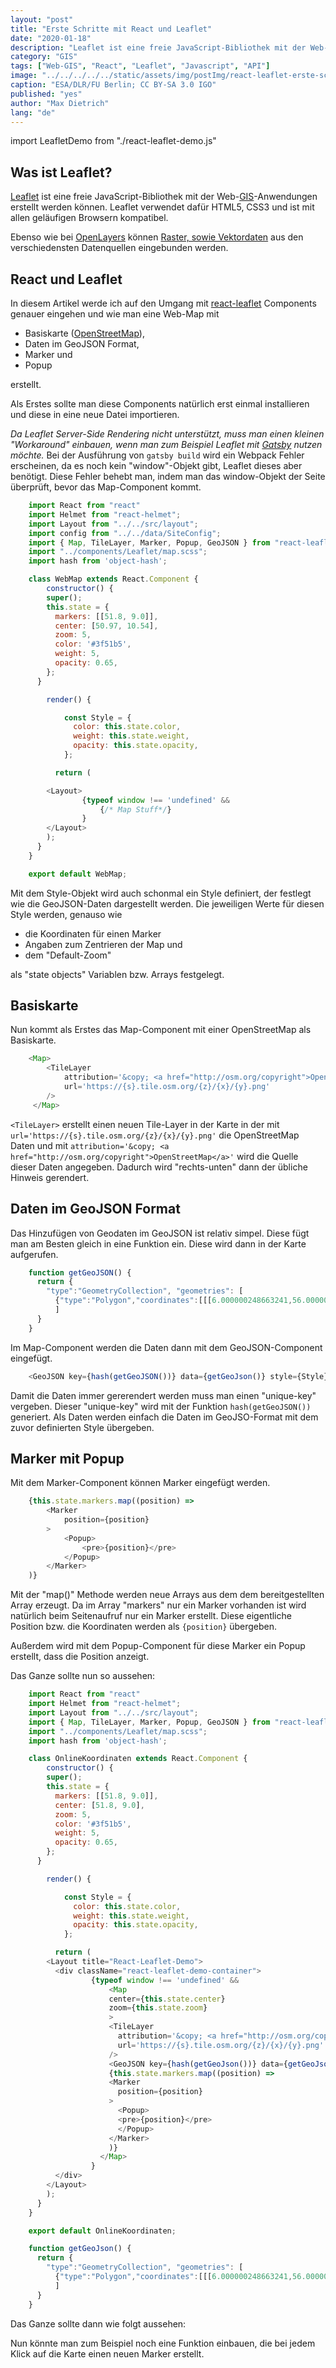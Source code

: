 ```yaml
---
layout: "post"
title: "Erste Schritte mit React und Leaflet"
date: "2020-01-18"
description: "Leaflet ist eine freie JavaScript-Bibliothek mit der Web-GIS-Anwendungen erstellt werden können. Leaflet verwendet dafür HTML5, CSS3 und ist mit allen geläufigen Browsern kompatibel."
category: "GIS"
tags: ["Web-GIS", "React", "Leaflet", "Javascript", "API"]
image: "../../../../../static/assets/img/postImg/react-leaflet-erste-schritte.jpg"
caption: "ESA/DLR/FU Berlin; CC BY-SA 3.0 IGO"
published: "yes"
author: "Max Dietrich"
lang: "de"
---
```

import LeafletDemo from "./react-leaflet-demo.js"

## [](#was-ist-leaflet)Was ist Leaflet?

[Leaflet](/gis/react-leaft-erste-schritte "Leaflet") ist eine freie JavaScript-Bibliothek mit der Web-[GIS](/gis/was-ist-gis "Was ist GIS?")-Anwendungen erstellt werden können. Leaflet verwendet dafür HTML5, CSS3 und ist mit allen geläufigen Browsern kompatibel.

Ebenso wie bei <a href="">OpenLayers</a> können [Raster, sowie Vektordaten](/gis/raster-und-vektordaten) aus den verschiedensten Datenquellen eingebunden werden.

## [](#react-und-leaflet)React und Leaflet

In diesem Artikel werde ich auf den Umgang mit [react-leaflet](https://github.com/PaulLeCam/react-leaflet) Components genauer eingehen und wie man eine Web-Map mit

*   Basiskarte ([OpenStreetMap](https://www.openstreetmap.de/)),
*   Daten im GeoJSON Format,
*   Marker und
*   Popup

erstellt.

Als Erstes sollte man diese Components natürlich erst einmal installieren und diese in eine neue Datei importieren.

_Da Leaflet Server-Side Rendering nicht unterstützt, muss man einen kleinen "Workaround" einbauen, wenn man zum Beispiel Leaflet mit [Gatsby](https://www.gatsbyjs.org/) nutzen möchte._ Bei der Ausführung von `gatsby build` wird ein Webpack Fehler erscheinen, da es noch kein "window"-Objekt gibt, Leaflet dieses aber benötigt. Diese Fehler behebt man, indem man das window-Objekt der Seite überprüft, bevor das Map-Component kommt.

```js
    import React from "react"
    import Helmet from "react-helmet";
    import Layout from "../../src/layout";
    import config from "../../data/SiteConfig";
    import { Map, TileLayer, Marker, Popup, GeoJSON } from "react-leaflet";
    import "../components/Leaflet/map.scss";
    import hash from 'object-hash';

    class WebMap extends React.Component {  
        constructor() {
        super();
        this.state = {
          markers: [[51.8, 9.0]],
          center: [50.97, 10.54],
          zoom: 5,
          color: '#3f51b5',
          weight: 5,
          opacity: 0.65,
        };
      }

        render() {

            const Style = {
              color: this.state.color,
              weight: this.state.weight,
              opacity: this.state.opacity,
            };

          return (

        <Layout>
                {typeof window !== 'undefined' &&
                    {/* Map Stuff*/}
                }
        </Layout>
        );
      }
    }

    export default WebMap;
```

Mit dem Style-Objekt wird auch schonmal ein Style definiert, der festlegt wie die GeoJSON-Daten dargestellt werden. Die jeweiligen Werte für diesen Style werden, genauso wie

*   die Koordinaten für einen Marker
*   Angaben zum Zentrieren der Map und
*   dem "Default-Zoom"

als "state objects" Variablen bzw. Arrays festgelegt.

## [](#basiskarte)Basiskarte

Nun kommt als Erstes das Map-Component mit einer OpenStreetMap als Basiskarte.

```js
    <Map>
        <TileLayer
            attribution='&copy; <a href="http://osm.org/copyright">OpenStreetMap</a>'
            url='https://{s}.tile.osm.org/{z}/{x}/{y}.png'
        />
     </Map>
```

`<TileLayer>` erstellt einen neuen Tile-Layer in der Karte in der mit `url='https://{s}.tile.osm.org/{z}/{x}/{y}.png'` die OpenStreetMap Daten und mit `attribution='&copy; <a href="http://osm.org/copyright">OpenStreetMap</a>'` wird die Quelle dieser Daten angegeben. Dadurch wird "rechts-unten" dann der übliche Hinweis gerendert.

## [](#daten-im-geojson-format)Daten im GeoJSON Format

Das Hinzufügen von Geodaten im GeoJSON ist relativ simpel. Diese fügt man am Besten gleich in eine Funktion ein. Diese wird dann in der Karte aufgerufen.

```js
    function getGeoJSON() {
      return {
        "type":"GeometryCollection", "geometries": [
          {"type":"Polygon","coordinates":[[[6.000000248663241,56.000000155530984],[7.000000192318055,56.000000155530984],[8.000000135973096,56.000000155530984],[9.000000247266257,56.000000155530984],[10.000000190921071,56.000000155530984],[11.000000134576112,56.000000155530984],[12.000000245869273,56.000000155530984],[12.000000245869273,55.000000211876],[12.000000245869273,54.00000010058284],[12.000000245869273,53.00000015692797],[12.000000245869273,52.00000021327298],[12.000000245869273,51.00000010197982],[12.000000245869273,50.00000015832478],[12.000000245869273,49.00000004703179],[12.000000245869273,48.000000103376806],[11.000000134576112,48.000000103376806],[10.000000190921071,48.000000103376806],[9.000000247266257,48.000000103376806],[8.000000135973096,48.000000103376806],[7.000000192318055,48.000000103376806],[6.000000248663241,48.000000103376806],[6.000000248663241,49.00000004703179],[6.000000248663241,50.00000015832478],[6.000000248663241,51.00000010197982],[6.000000248663241,52.00000021327298],[6.000000248663241,53.00000015692797],[6.000000248663241,54.00000010058284],[6.000000248663241,55.000000211876],[6.000000248663241,56.000000155530984]]]}
          ]
      }
    }
```

Im Map-Component werden die Daten dann mit dem GeoJSON-Component eingefügt.

```js
    <GeoJSON key={hash(getGeoJSON())} data={getGeoJson()} style={Style}/>
```

Damit die Daten immer gererendert werden muss man einen "unique-key" vergeben. Dieser "unique-key" wird mit der Funktion `hash(getGeoJSON())` generiert. Als Daten werden einfach die Daten im GeoJSO-Format mit dem zuvor definierten Style übergeben.

## [](#marker-mit-popup)Marker mit Popup

Mit dem Marker-Component können Marker eingefügt werden.

```js
    {this.state.markers.map((position) => 
        <Marker 
            position={position}
        >
            <Popup>
                <pre>{position}</pre>
            </Popup>
        </Marker>
    )}
```

Mit der "map()" Methode werden neue Arrays aus dem dem bereitgestellten Array erzeugt. Da im Array "markers" nur ein Marker vorhanden ist wird natürlich beim Seitenaufruf nur ein Marker erstellt. Diese eigentliche Position bzw. die Koordinaten werden als `{position}` übergeben.

Außerdem wird mit dem Popup-Component für diese Marker ein Popup erstellt, dass die Position anzeigt.

Das Ganze sollte nun so aussehen:

```js
    import React from "react"
    import Helmet from "react-helmet";
    import Layout from "../../src/layout";
    import { Map, TileLayer, Marker, Popup, GeoJSON } from "react-leaflet";
    import "../components/Leaflet/map.scss";
    import hash from 'object-hash';

    class OnlineKoordinaten extends React.Component {    
        constructor() {
        super();
        this.state = {
          markers: [[51.8, 9.0]],
          center: [51.8, 9.0],
          zoom: 5,
          color: '#3f51b5',
          weight: 5,
          opacity: 0.65,
        };
      }

        render() {

            const Style = {
              color: this.state.color,
              weight: this.state.weight,
              opacity: this.state.opacity,
            };

          return (
        <Layout title="React-Leaflet-Demo">
          <div className="react-leaflet-demo-container">
                  {typeof window !== 'undefined' &&
                      <Map 
                      center={this.state.center} 
                      zoom={this.state.zoom} 
                      >
                      <TileLayer
                        attribution='&copy; <a href="http://osm.org/copyright">OpenStreetMap</a>'
                        url='https://{s}.tile.osm.org/{z}/{x}/{y}.png'
                      />
                      <GeoJSON key={hash(getGeoJson())} data={getGeoJson()} style={Style}/>
                      {this.state.markers.map((position) => 
                      <Marker 
                        position={position}
                      >
                        <Popup>
                        <pre>{position}</pre>
                        </Popup>
                      </Marker>
                      )}
                    </Map>
                  }
          </div>
        </Layout>
        );
      }
    }

    export default OnlineKoordinaten;

    function getGeoJson() {
      return {
        "type":"GeometryCollection", "geometries": [
          {"type":"Polygon","coordinates":[[[6.000000248663241,56.000000155530984],[7.000000192318055,56.000000155530984],[8.000000135973096,56.000000155530984],[9.000000247266257,56.000000155530984],[10.000000190921071,56.000000155530984],[11.000000134576112,56.000000155530984],[12.000000245869273,56.000000155530984],[12.000000245869273,55.000000211876],[12.000000245869273,54.00000010058284],[12.000000245869273,53.00000015692797],[12.000000245869273,52.00000021327298],[12.000000245869273,51.00000010197982],[12.000000245869273,50.00000015832478],[12.000000245869273,49.00000004703179],[12.000000245869273,48.000000103376806],[11.000000134576112,48.000000103376806],[10.000000190921071,48.000000103376806],[9.000000247266257,48.000000103376806],[8.000000135973096,48.000000103376806],[7.000000192318055,48.000000103376806],[6.000000248663241,48.000000103376806],[6.000000248663241,49.00000004703179],[6.000000248663241,50.00000015832478],[6.000000248663241,51.00000010197982],[6.000000248663241,52.00000021327298],[6.000000248663241,53.00000015692797],[6.000000248663241,54.00000010058284],[6.000000248663241,55.000000211876],[6.000000248663241,56.000000155530984]]]}
          ]
      }
    }
```

Das Ganze sollte dann wie folgt aussehen:

<LeafletDemo/>

Nun könnte man zum Beispiel noch eine Funktion einbauen, die bei jedem Klick auf die Karte einen neuen Marker erstellt.